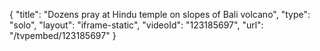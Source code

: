 {
    "title": "Dozens pray at Hindu temple on slopes of Bali volcano",
    "type": "solo",
    "layout": "iframe-static",
    "videoId": "123185697",
    "url": "\/tvpembed\/123185697"
}